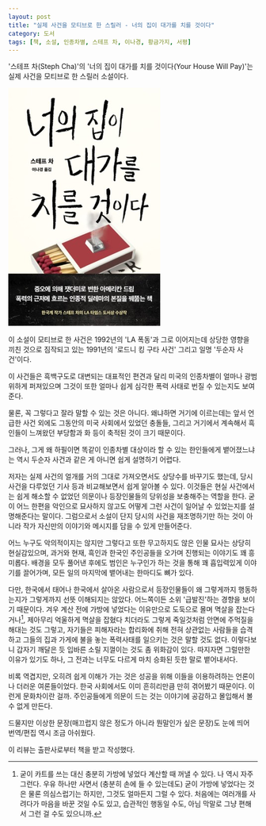```yaml
---
layout: post
title: "실제 사건을 모티브로 한 스릴러 - 너의 집이 대가를 치를 것이다"
category: 도서
tags: [책, 소설, 인종차별, 스테프 차, 이나경, 황금가지, 서평]
---
```


'스테프 차(Steph Cha)'의
'너의 집이 대가를 치를 것이다(Your House Will Pay)'는
실제 사건을 모티브로 한 스릴러 소설이다.

![표지](/images/your-house-will-pay-book-h480.jpg)

이 소설이 모티브로 한 사건은 1992년의 'LA 폭동'과
그로 이어지는데 상당한 영향을 끼친 것으로 짐작되고 있는
1991년의 '로드니 킹 구타 사건' 그리고 일명 '두순자 사건'이다.

이 사건들은 흑백구도로 대변되는 대표적인 편견과 달리
미국의 인종차별이 얼마나 광범위하게 퍼져있으며
그것이 또한 얼마나 쉽게 심각한 폭력 사태로 번질 수 있는지도 보여준다.

물론, 꼭 그렇다고 잘라 말할 수 있는 것은 아니다.
왜냐하면 거기에 이르는데는 앞서 언급한 사건 외에도 그동안의 미국 사회에서 있었던 충돌들,
그리고 거기에서 계속해서 흑인들이 느껴왔던 부당함과 화 등이 축적된 것이 크기 때문이다.

그러나, 그게 왜 하필이면 똑같이 인종차별 대상이라 할 수 있는 한인들에게 뱉어졌느냐는
역시 두순자 사건과 같은 게 아니면 쉽게 설명하기 어렵다.

저자는 실제 사건의 얼개를 거의 그대로 가져오면서도 상당수를 바꾸기도 했는데,
당시 사건을 다루었던 기사 등과 비교해보면서 쉽게 알아볼 수 있다.
이것들은 현실 사건에서는 쉽게 해소할 수 없었던 의문이나 등장인물들의 당위성을 보충해주는 역할을 한다.
굳이 어느 한편을 악인으로 묘사하지 않고도
어떻게 그런 사건이 일어날 수 있었는지를 설명해준다는 말이다.
그럼으로서 소설이 단지 당시의 사건을 재조명하기만 하는 것이 아니라
작가 자신만의 이야기와 메시지를 담을 수 있게 만들어준다.

어느 누구도 악의적이지는 않지만 그렇다고 또한 무고하지도 않은 인물 묘사는 상당히 현실감있으며,
과거와 현재, 흑인과 한국인 주인공들을 오가며 진행되는 이야기도 꽤 흥미롭다.
배경을 모두 풀어낸 후에도 범인은 누구인가 하는 것을 통해 꽤 흡입력있게 이야기를 끌어가며,
모든 일의 마지막에 뱉어내는 한마디도 뼈가 있다.

다만, 한국에서 태어나 한국에서 살아온 사람으로서
등장인물들이 왜 그렇게까지 행동하는지가 그렇게까지 선뜻 이해되지는 않았다.
어느쪽이든 소위 '급발진'하는 경향을 보이기 때문이다.
겨우 계산 전에 가방에 넣었다는 이유만으로 도둑으로 몰며 멱살을 잡는다거나[^1],
제아무리 억울하게 멱살을 잡혔다 치더라도 그렇게 죽일것처럼 안면에 주먹질을 해대는 것도 그렇고,
자기들은 피해자라는 합리화에 취해 전혀 상관없는 사람들을 습격하고 그들의 집과 가게에 불을 놓는 폭력사태를 일으키는 것은 말할 것도 없다.
이렇다보니 갑자기 깨달은 듯 입바른 소릴 지껄이는 것도 좀 위화감이 있다.
따지자면 그럴만한 이유가 있기도 하나, 그 전과는 너무도 다르게 마치 승화된 듯한 말로 뱉어내서다.

[^1]: 굳이 카트를 쓰는 대신 충분히 가방에 넣었다 계산할 때 꺼낼 수 있다. 나 역시 자주 그런다. 우유 하나만 사면서 (충분히 손에 들 수 있는데도) 굳이 가방에 넣었다는 것은 물론 의심스럽기는 하지만, 그것도 얼마든지 그럴 수 있다. 처음에는 여러개를 사려다가 마음을 바꾼 것일 수도 있고, 습관적인 행동일 수도, 아님 막말로 그냥 편해서 그런 걸 수도 있으니까.

비록 역겹지만, 오히려 쉽게 이해가 가는 것은 성공을 위해 이들을 이용하려하는 언론이나 더러운 여론들이었다.
한국 사회에서도 이미 흔히리만큼 만히 겪어봤기 때문이다.
이런게 문화차이란 걸까.
주인공들에게 의문이 드는 것는 이야기에 공감하고 몰입해서 볼 수 없게 만든다.

드물지만 이상한 문장(매끄럽지 않은 정도가 아니라 뭔말인가 싶은 문장)도 눈에 띄어
번역/편집 역시 조금 아쉬웠다.



<div class="im im-info">
이 리뷰는 출판사로부터 책을 받고 작성했다.
</div>
